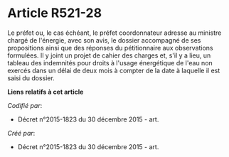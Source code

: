 # Article R521-28

Le préfet ou, le cas échéant, le préfet coordonnateur adresse au ministre chargé de l'énergie, avec son avis, le dossier
accompagné de ses propositions ainsi que des réponses du pétitionnaire aux observations formulées. Il y joint un projet de
cahier des charges et, s'il y a lieu, un tableau des indemnités pour droits à l'usage énergétique de l'eau non exercés dans
un délai de deux mois à compter de la date à laquelle il est saisi du dossier.

**Liens relatifs à cet article**

_Codifié par_:

  - Décret n°2015-1823 du 30 décembre 2015 - art.

_Créé par_:

  - Décret n°2015-1823 du 30 décembre 2015 - art.
